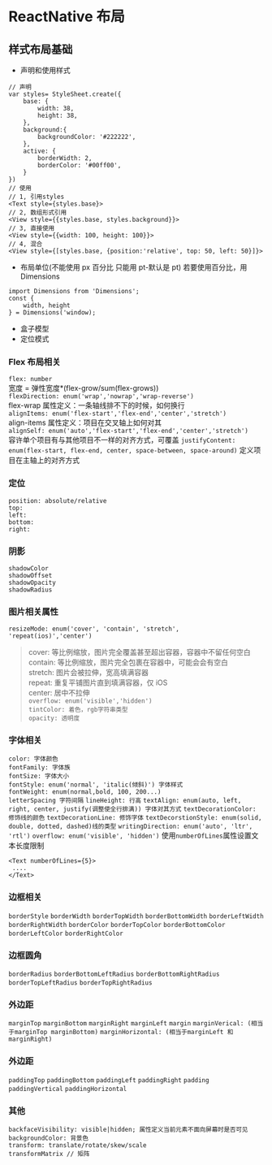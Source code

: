 # ReactNative 布局

## 样式布局基础

- 声明和使用样式

```
// 声明
var styles= StyleSheet.create({
    base: {
        width: 38,
        height: 38,
    },
    background:{
        backgroundColor: '#222222',
    },
    active: {
        borderWidth: 2,
        borderColor: '#00ff00',
    }
})
// 使用
// 1, 引用styles
<Text style={styles.base}>
// 2, 数组形式引用
<View style={{styles.base, styles.background}}>
// 3, 直接使用
<View style={{width: 100, height: 100}}>
// 4, 混合
<View style={[styles.base, {position:'relative', top: 50, left: 50}]}>
```

- 布局单位(不能使用 px 百分比 只能用 pt-默认是 pt)
  若要使用百分比，用 Dimensions

```
import Dimensions from 'Dimensions';
const {
    width, height
} = Dimensions('window);
```

- 盒子模型
- 定位模式

### Flex 布局相关

`flex: number`  
宽度 = 弹性宽度\*(flex-grow/sum(flex-grows))  
`flexDirection: enum('wrap','nowrap','wrap-reverse')`  
flex-wrap 属性定义：一条轴线排不下的时候，如何换行  
`alignItems: enum('flex-start','flex-end','center','stretch')`  
align-items 属性定义：项目在交叉轴上如何对其  
`alignSelf: enum('auto','flex-start','flex-end','center','stretch')`  
容许单个项目有与其他项目不一样的对齐方式，可覆盖
`justifyContent: enum(flex-start, flex-end, center, space-between, space-around)`
定义项目在主轴上的对齐方式

### 定位

`position: absolute/relative`  
`top:`  
`left:`  
`bottom:`  
`right:`

### 阴影

`shadowColor`  
`shadowOffset`  
`shadowOpacity`  
`shadowRadius`

### 图片相关属性

`resizeMode: enum('cover', 'contain', 'stretch', 'repeat(ios)','center')`

> cover: 等比例缩放，图片完全覆盖甚至超出容器，容器中不留任何空白  
> contain: 等比例缩放，图片完全包裹在容器中，可能会会有空白  
> stretch: 图片会被拉伸，宽高填满容器  
> repeat: 重复平铺图片直到填满容器，仅 iOS  
> center: 居中不拉伸  
> `overflow: enum('visible','hidden')`  
> `tintColor: 着色，rgb字符串类型`  
> `opacity: 透明度`

### 字体相关

`color: 字体颜色`  
`fontFamily: 字体族`  
`fontSize: 字体大小`  
`fontStyle: enum('normal', 'italic(倾斜)') 字体样式`  
`fontWeight: enum(normal,bold, 100, 200...)`  
`letterSpacing 字符间隔`
`lineHeight: 行高`
`textAlign: enum(auto, left, right, center, justify(调整使全行排满)) 字体对其方式`
`textDecorationColor: 修饰线的颜色`
`textDecorationLine: 修饰字体`
`textDecorstionStyle: enum(solid, double, dotted, dashed)线的类型`
`writingDirection: enum('auto', 'ltr', 'rtl')`
`overflow: enum('visible', 'hidden')`
使用`numberOfLines`属性设置文本长度限制

```
<Text numberOfLines={5}>
 ....
</Text>
```

### 边框相关

`borderStyle`
`borderWidth`
`borderTopWidth`
`borderBottomWidth`
`borderLeftWidth`
`borderRightWidth`
`borderColor`
`borderTopColor`
`borderBottomColor`
`borderLeftColor`
`borderRightColor`

### 边框圆角

`borderRadius`
`borderBottomLeftRadius`
`borderBottomRightRadius`
`borderTopLeftRadius`
`borderTopRightRadius`

### 外边距

`marginTop`
`marginBottom`
`marginRight`
`marginLeft`
`margin`
`marginVerical: (相当于marginTop marginBottom)`
`marginHorizontal: (相当于marginLeft 和 marginRight)`

### 外边距

`paddingTop`
`paddingBottom`
`paddingLeft`
`paddingRight`
`padding`
`paddingVertical`
`paddingHorizontal`

### 其他

`backfaceVisibility: visible|hidden; 属性定义当前元素不面向屏幕时是否可见`  
`backgroundColor: 背景色`  
`transform: translate/rotate/skew/scale`  
`transformMatrix // 矩阵`

